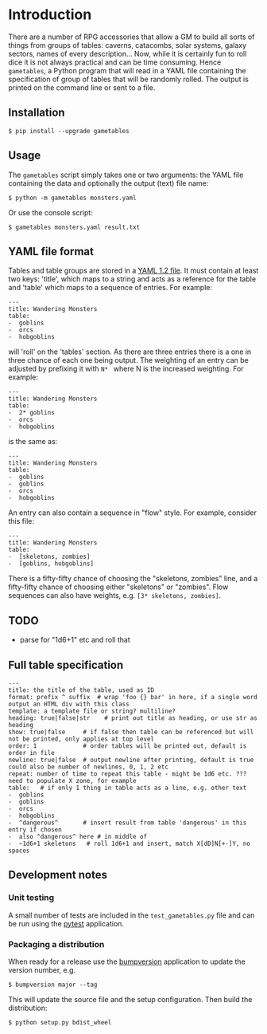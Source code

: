 # Introduction

There are a number of RPG accessories that allow a GM to build all sorts of things from groups of tables: caverns, catacombs, solar systems, galaxy sectors, names of every description... Now, while it is certainly fun to roll dice it is not always practical and can be time consuming. Hence `gametables`, a Python program that will read in a YAML file containing the specification of group of tables that will be randomly rolled. The output is printed on the command line or sent to a file.

## Installation

```
$ pip install --upgrade gametables
```

## Usage

The `gametables` script simply takes one or two arguments: the YAML file containing the data and optionally the output (text) file name:

```
$ python -m gametables monsters.yaml
```

Or use the console script:

```
$ gametables monsters.yaml result.txt
```


## YAML file format

Tables and table groups are stored in a [YAML 1.2 file](https://yaml.org/spec/1.2/spec.html). It must contain at least two keys: 'title', which maps to a string and acts as a reference for the table and 'table' which maps to a sequence of entries. For example:

```
---
title: Wandering Monsters
table:
-  goblins
-  orcs
-  hobgoblins
```

will 'roll' on the 'tables' section. As there are three entries there is a one in three chance of each one being output. The weighting of an entry can be adjusted by prefixing it with `N* ` where N is the increased weighting. For example:

```
---
title: Wandering Monsters
table:
-  2* goblins
-  orcs
-  hobgoblins
```

is the same as:

```
---
title: Wandering Monsters
table:
-  goblins
-  goblins
-  orcs
-  hobgoblins
```

An entry can also contain a sequence in "flow" style. For example, consider this file:

```
---
title: Wandering Monsters
table:
-  [skeletons, zombies]
-  [goblins, hobgoblins]
```

There is a fifty-fifty chance of choosing the "skeletons, zombies" line, and a fifty-fifty chance of choosing either "skeletons" or "zombies". Flow sequences can also have weights, e.g. `[3* skeletons, zombies]`.

## TODO

-  parse for "1d6+1" etc and roll that 


## Full table specification

```
---
title: the title of the table, used as ID
format: prefix ^ suffix  # wrap 'foo {} bar' in here, if a single word output an HTML div with this class
template: a template file or string? multiline?
heading: true|false|str    # print out title as heading, or use str as heading
show: true|false     # if false then table can be referenced but will not be printed, only applies at top level
order: 1             # order tables will be printed out, default is order in file
newline: true|false  # output newline after printing, default is true could also be number of newlines, 0, 1, 2 etc
repeat: number of time to repeat this table - might be 1d6 etc. ??? need to populate X zone, for example
table:   # if only 1 thing in table acts as a line, e.g. other text
-  goblins
-  goblins
-  orcs
-  hobgoblins
-  ^dangerous^       # insert result from table 'dangerous' in this entry if chosen
-  also ^dangerous^ here # in middle of
-  ~1d6+1 skeletons   # roll 1d6+1 and insert, match X[dD]N[+-]Y, no spaces
```


## Development notes

### Unit testing

A small number of tests are included in the `test_gametables.py` file and can be run using the [pytest](https://pypi.org/project/pytest/) application.

### Packaging a distribution

When ready for a release use the [bumpversion](https://pypi.org/project/bumpversion/) application to update the version number, e.g.

```
$ bumpversion major --tag
```

This will update the source file and the setup configuration. Then build the distribution:

```
$ python setup.py bdist_wheel
```
